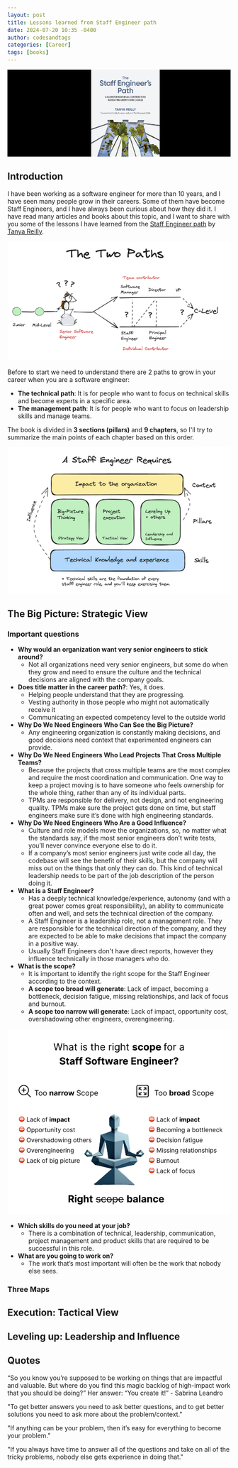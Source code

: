 ```yaml
---
layout: post
title: Lessons learned from Staff Engineer path
date: 2024-07-20 10:35 -0400
author: codesandtags
categories: [Career]
tags: [books]
---
```


![Cover Large Web Apps](/assets/img/posts/staff-software-cover.jpg)

## Introduction

I have been working as a software engineer for more than 10 years, and I have seen many people grow in their careers. Some of them have become Staff Engineers, and I have always been curious about how they did it. I have read many articles and books about this topic, and I want to share with you some of the lessons I have learned from the [Staff Engineer path](https://www.amazon.ca/Staff-Engineers-Path-Individual-Contributors/dp/1098118731) by [Tanya Reilly](https://www.amazon.ca/stores/Tanya-Reilly/author/B09XH2DBQW?ref=ap_rdr&isDramIntegrated=true&shoppingPortalEnabled=true).

![The two paths](/assets/img/posts/staff-two-paths.jpg)

Before to start we need to understand there are 2 paths to grow in your career when you are a software engineer:

- **The technical path**: It is for people who want to focus on technical skills and become experts in a specific area.
- **The management path**: It is for people who want to focus on leadership skills and manage teams.

The book is divided in **3 sections (pillars)** and **9 chapters**, so I'll try to summarize the main points of each chapter based on this order.

![Staff Engineer Overview](/assets/img/posts/staff-overview.jpg)

## The Big Picture: Strategic View

### Important questions

- **Why would an organization want very senior engineers to stick around?**
  - Not all organizations need very senior engineers, but some do when they grow and need to ensure the culture and the technical decisions are aligned with the company goals.
- **Does title matter in the career path?**: Yes, it does.
  - Helping people understand that they are progressing.
  - Vesting authority in those people who might not automatically receive it
  - Communicating an expected competency level to the outside world
- **Why Do We Need Engineers Who Can See the Big Picture?**
  - Any engineering organization is constantly making decisions, and good decisions need context that experimented engineers can provide.
- **Why Do We Need Engineers Who Lead Projects That Cross Multiple Teams?**
  - Because the projects that cross multiple teams are the most complex and require the most coordination and communication. One way to keep a project moving is to have someone who feels ownership for the whole thing, rather than any of its individual parts.
  - TPMs are responsible for delivery, not design, and not engineering quality. TPMs make sure the project gets done on time, but staff engineers make sure it’s done with high engineering standards.
- **Why Do We Need Engineers Who Are a Good Influence?**
  - Culture and role models move the organizations, so, no matter what the standards say, if the most senior engineers don’t write tests, you’ll never convince everyone else to do it.
  - If a company’s most senior engineers just write code all day, the codebase will see the benefit of their skills, but the company will miss out on the things that only they can do. This kind of technical leadership needs to be part of the job description of the person doing it.
- **What is a Staff Engineer?**
  - Has a deeply technical knowledge/experience, autonomy (and with a great power comes great responsibility), an ability to communicate often and well, and sets the technical direction of the company.
  - A Staff Engineer is a leadership role, not a management role. They are responsible for the technical direction of the company, and they are expected to be able to make decisions that impact the company in a positive way.
  - Usually Staff Engineers don't have direct reports, however they influence technically in those managers who do.
- **What is the scope?**
  - It is important to identify the right scope for the Staff Engineer according to the context.
  - **A scope too broad will generate**: Lack of impact, becoming a bottleneck, decision fatigue, missing relationships, and lack of focus and burnout.
  - **A scope too narrow will generate**: Lack of impact, opportunity cost, overshadowing other engineers, overengineering.

![Staff Skills](/assets/img/posts/staff-scope.png)

- **Which skills do you need at your job?**
  - There is a combination of technical, leadership, communication, project management and product skills that are required to be successful in this role.
- **What are you going to work on?**
  - The work that’s most important will often be the work that nobody else sees.

### Three Maps

## Execution: Tactical View

## Leveling up: Leadership and Influence

## Quotes

“So you know you’re supposed to be working on things that are impactful and valuable. But where do you find this magic backlog of high-impact work that you should be doing?” Her answer: “You create it!” - Sabrina Leandro

"To get better answers you need to ask better questions, and to get better solutions you need to ask more about the problem/context."

"If anything can be your problem, then it’s easy for everything to become your problem."

"If you always have time to answer all of the questions and take on all of the tricky problems, nobody else gets experience in doing that."
